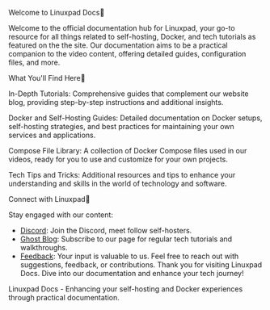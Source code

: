 Welcome to Linuxpad Docs🧩

Welcome to the official documentation hub for Linuxpad, your go-to resource for all things related to self-hosting, Docker, and tech tutorials as featured on the the site. Our documentation aims to be a practical companion to the video content, offering detailed guides, configuration files, and more.

What You'll Find Here🧩

In-Depth Tutorials: Comprehensive guides that complement our website blog, providing step-by-step instructions and additional insights.

Docker and Self-Hosting Guides: Detailed documentation on Docker setups, self-hosting strategies, and best practices for maintaining your own services and applications.

Compose File Library: A collection of Docker Compose files used in our videos, ready for you to use and customize for your own projects.

Tech Tips and Tricks: Additional resources and tips to enhance your understanding and skills in the world of technology and software.

Connect with Linuxpad🧩

Stay engaged with our content:

* [Discord](https://discord.com/.nana12): Join the Discord, meet follow self-hosters.
* [Ghost Blog](http://eepurl.com/iNQkk6): Subscribe to our page for regular tech tutorials and walkthroughs. 
* [Feedback](https://us8.list-manage.com/survey?u=d9fefab1310fe187e815ceca4&id=eb052dfaa6&attribution=false): Your input is valuable to us. Feel free to reach out with suggestions, feedback, or contributions. Thank you for visiting Linuxpad Docs. Dive into our documentation and enhance your tech journey!

Linuxpad Docs - Enhancing your self-hosting and Docker experiences through practical documentation.
